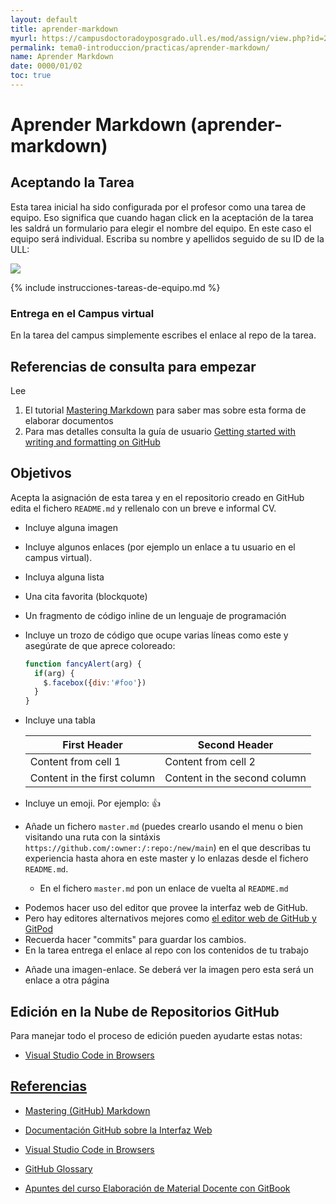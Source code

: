 ```yaml
---
layout: default
title: aprender-markdown
myurl: https://campusdoctoradoyposgrado.ull.es/mod/assign/view.php?id=282485&forceview=1
permalink: tema0-introduccion/practicas/aprender-markdown/
name: Aprender Markdown
date: 0000/01/02
toc: true
---
```


# Aprender Markdown (aprender-markdown)

## Aceptando la Tarea

Esta tarea inicial ha sido configurada por el profesor como una tarea de equipo.
Eso significa que cuando hagan click en la aceptación  de la tarea les saldrá un formulario para elegir el nombre del equipo. En este caso el equipo será individual. Escriba su nombre y apellidos seguido de su ID de la ULL:

![]({{site.baseurl}}/assets/images/github-classroom-team-assignment-1.png)

{% include instrucciones-tareas-de-equipo.md %}

### Entrega en el Campus virtual

En la tarea del campus simplemente escribes el enlace al repo de la tarea.

## Referencias de consulta para empezar

Lee 

1. El tutorial <a href="https://guides.github.com/features/mastering-markdown/" target="_blank">Mastering Markdown</a> para saber mas sobre esta forma de elaborar documentos
2. Para mas detalles consulta la guía de usuario
<a href="https://docs.github.com/en/free-pro-team@latest/github/writing-on-github/getting-started-with-writing-and-formatting-on-github" target="_blank">Getting started with writing and formatting on GitHub</a>

## Objetivos

Acepta la asignación de esta tarea y en el repositorio creado en GitHub edita el fichero `README.md` y rellenalo con un breve e informal CV.

* Incluye alguna imagen 
* Incluye algunos enlaces (por ejemplo un enlace a tu usuario en el campus virtual).
* Incluya alguna lista 
* Una cita favorita (blockquote)
* Un fragmento de código inline de un lenguaje de programación 
* Incluye un trozo de código que ocupe varias líneas como este y asegúrate de que aprece coloreado:

  ```javascript
  function fancyAlert(arg) {
    if(arg) {
      $.facebox({div:'#foo'})
    }
  }
  ```
* Incluye una tabla

  First Header | Second Header
  ------------ | -------------
  Content from cell 1 | Content from cell 2
  Content in the first column | Content in the second column

* Incluye un emoji. Por ejemplo: :+1:
* Añade un fichero `master.md`  (puedes crearlo usando el menu o bien visitando una ruta con la sintáxis `https://github.com/:owner:/:repo:/new/main`) en el que describas tu experiencia hasta ahora en este master y lo enlazas desde el fichero `README.md`.  
  * En el fichero 
`master.md` pon un enlace de vuelta al `README.md`

- Podemos hacer uso del editor que provee la interfaz web de GitHub.
- Pero hay editores alternativos mejores como [el editor web de GitHub  y GitPod]({{site.baseurl}}/pages/gitpod)
- Recuerda hacer "commits" para guardar los cambios.
- En la tarea entrega el enlace al repo con los contenidos de tu trabajo

* Añade una imagen-enlace. Se deberá ver la imagen pero esta será un enlace 
a otra página


## Edición en la Nube de Repositorios GitHub

Para manejar todo el proceso de edición pueden ayudarte estas notas:

* [Visual Studio Code in Browsers]({{site.baseurl}}/pages/gitpod)

## [Referencias](references)

* [Mastering (GitHub) Markdown](https://guides.github.com/features/mastering-markdown/#examples)
* [Documentación GitHub sobre la Interfaz Web]({{site.baseurl}}/pages/documentacion-github-interfaz-web)
* [Visual Studio Code in Browsers]({{site.baseurl}}/pages/gitpod)

* [GitHub Glossary](https://docs.github.com/en/free-pro-team@latest/github/getting-started-with-github/github-glossary)

<!--
* [A Simple Guide to GitHub for Non-Developers: How to Speak GitHub](https://unito.io/blog/guide-to-github-for-project-managers/#how-to-speak-github) contiene un glosario de términos
* [A guide to using GitHub for people who don't code and don't want to code.](https://github.com/tvanantwerp/github-for-non-programmers) tvanantwerp/github-for-non-programmers GitBook
-->

* [Apuntes del curso Elaboración de Material Docente con GitBook](https://casianorodriguezleon.gitbooks.io/elaboracion-de-material-docente-con-gitbook/content/)

